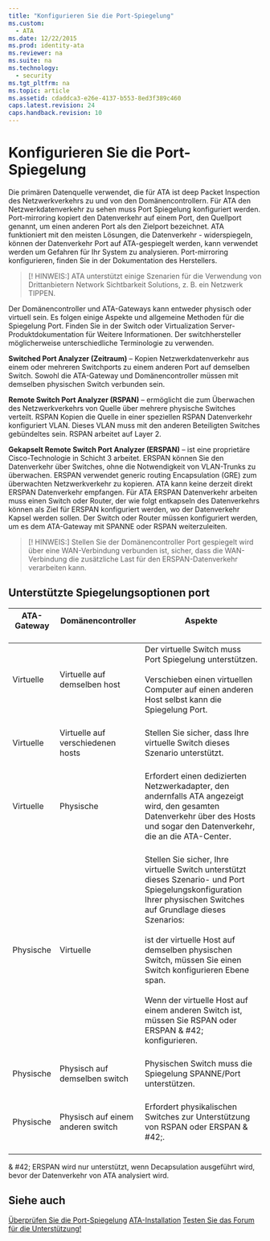 ```yaml
---
title: "Konfigurieren Sie die Port-Spiegelung"
ms.custom: 
  - ATA
ms.date: 12/22/2015
ms.prod: identity-ata
ms.reviewer: na
ms.suite: na
ms.technology: 
  - security
ms.tgt_pltfrm: na
ms.topic: article
ms.assetid: cdaddca3-e26e-4137-b553-8ed3f389c460
caps.latest.revision: 24
caps.handback.revision: 10
---
```

# Konfigurieren Sie die Port-Spiegelung
Die primären Datenquelle verwendet, die für ATA ist deep Packet Inspection des Netzwerkverkehrs zu und von den Domänencontrollern. Für ATA den Netzwerkdatenverkehr zu sehen muss Port Spiegelung konfiguriert werden. Port-mirroring kopiert den Datenverkehr auf einem Port, den Quellport genannt, um einen anderen Port als den Zielport bezeichnet. ATA funktioniert mit den meisten Lösungen, die Datenverkehr - widerspiegeln, können der Datenverkehr Port auf ATA-gespiegelt werden, kann verwendet werden um Gefahren für Ihr System zu analysieren. Port-mirroring konfigurieren, finden Sie in der Dokumentation des Herstellers.

> [! HINWEIS:]
> ATA unterstützt einige Szenarien für die Verwendung von Drittanbietern Network Sichtbarkeit Solutions, z. B. ein Netzwerk TIPPEN.

Der Domänencontroller und ATA-Gateways kann entweder physisch oder virtuell sein. Es folgen einige Aspekte und allgemeine Methoden für die Spiegelung Port. Finden Sie in der Switch oder Virtualization Server-Produktdokumentation für Weitere Informationen. Der switchhersteller möglicherweise unterschiedliche Terminologie zu verwenden.

**Switched Port Analyzer (Zeitraum)** – Kopien Netzwerkdatenverkehr aus einem oder mehreren Switchports zu einem anderen Port auf demselben Switch. Sowohl die ATA-Gateway und Domänencontroller müssen mit demselben physischen Switch verbunden sein.

**Remote Switch Port Analyzer (RSPAN)** – ermöglicht die zum Überwachen des Netzwerkverkehrs von Quelle über mehrere physische Switches verteilt. RSPAN Kopien die Quelle in einer speziellen RSPAN Datenverkehr konfiguriert VLAN. Dieses VLAN muss mit den anderen Beteiligten Switches gebündeltes sein. RSPAN arbeitet auf Layer 2.

**Gekapselt Remote Switch Port Analyzer (ERSPAN)** – ist eine proprietäre Cisco-Technologie in Schicht 3 arbeitet. ERSPAN können Sie den Datenverkehr über Switches, ohne die Notwendigkeit von VLAN-Trunks zu überwachen. ERSPAN verwendet generic routing Encapsulation (GRE) zum überwachten Netzwerkverkehr zu kopieren. ATA kann keine derzeit direkt ERSPAN Datenverkehr empfangen. Für ATA ERSPAN Datenverkehr arbeiten muss einen Switch oder Router, der wie folgt entkapseln des Datenverkehrs können als Ziel für ERSPAN konfiguriert werden, wo der Datenverkehr Kapsel werden sollen. Der Switch oder Router müssen konfiguriert werden, um es dem ATA-Gateway mit SPANNE oder RSPAN weiterzuleiten.

> [! HINWEIS:]
> Stellen Sie der Domänencontroller Port gespiegelt wird über eine WAN-Verbindung verbunden ist, sicher, dass die WAN-Verbindung die zusätzliche Last für den ERSPAN-Datenverkehr verarbeiten kann.


## Unterstützte Spiegelungsoptionen port

| ATA-Gateway<br /><br />| Domänencontroller<br /><br />| Aspekte<br /><br />|
|---------------|---------------------|------------------|
| Virtuelle<br /><br />| Virtuelle auf demselben host<br /><br />| Der virtuelle Switch muss Port Spiegelung unterstützen.<br /><br />Verschieben einen virtuellen Computer auf einen anderen Host selbst kann die Spiegelung Port.<br /><br />|
| Virtuelle<br /><br />| Virtuelle auf verschiedenen hosts<br /><br />| Stellen Sie sicher, dass Ihre virtuelle Switch dieses Szenario unterstützt.<br /><br />|
| Virtuelle<br /><br />| Physische<br /><br />| Erfordert einen dedizierten Netzwerkadapter, den andernfalls ATA angezeigt wird, den gesamten Datenverkehr über des Hosts und sogar den Datenverkehr, die an die ATA-Center.<br /><br />|
| Physische<br /><br />| Virtuelle<br /><br />| Stellen Sie sicher, Ihre virtuelle Switch unterstützt dieses Szenario- und Port Spiegelungskonfiguration Ihrer physischen Switches auf Grundlage dieses Szenarios:<br /><br />ist der virtuelle Host auf demselben physischen Switch, müssen Sie einen Switch konfigurieren Ebene span.<br /><br />Wenn der virtuelle Host auf einem anderen Switch ist, müssen Sie RSPAN oder ERSPAN & #42; konfigurieren.<br /><br />|
| Physische<br /><br />| Physisch auf demselben switch<br /><br />| Physischen Switch muss die Spiegelung SPANNE/Port unterstützen.<br /><br />|
| Physische<br /><br />| Physisch auf einem anderen switch<br /><br />| Erfordert physikalischen Switches zur Unterstützung von RSPAN oder ERSPAN & #42;.<br /><br />|
& #42; ERSPAN wird nur unterstützt, wenn Decapsulation ausgeführt wird, bevor der Datenverkehr von ATA analysiert wird.


## Siehe auch

[Überprüfen Sie die Port-Spiegelung](/Topic/Validate+Port+Mirroring.md)
[ATA-Installation](/Topic/ATA+Installation.md)
[Testen Sie das Forum für die Unterstützung!](https://social.technet.microsoft.com/Forums/security/en-US/home?forum=mata)





